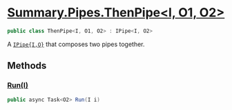# [Summary.Pipes.ThenPipe<I, O1, O2>](../src/Core/Pipes/ThenPipe.cs#L5)
```cs
public class ThenPipe<I, O1, O2> : IPipe<I, O2>
```

A [`IPipe{I,O}`](./IPipe{I,O}.md) that composes two pipes together.

## Methods
### [Run(I)](../src/Core/Pipes/ThenPipe.cs#L7)
```cs
public async Task<O2> Run(I i)
```

